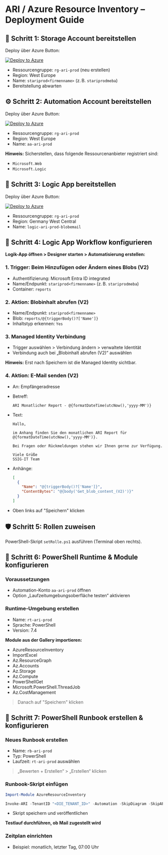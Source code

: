# ARI / Azure Resource Inventory – Deployment Guide


## 🧱 Schritt 1: Storage Account bereitstellen

Deploy über Azure Button:

[![Deploy to Azure](https://aka.ms/deploytoazurebutton)](https://portal.azure.com/#create/Microsoft.Template/uri/https%3A%2F%2Fraw.githubusercontent.com%2FSSIG-IT%2Fari-deployment%2Fmain%2Fstorage-account.json)

- Ressourcengruppe: `rg-ari-prod` (neu erstellen)
- Region: West Europe
- Name: `stariprod<firmenname>` (z. B. `stariprodmeba`)
- Bereitstellung abwarten


## ⚙️ Schritt 2: Automation Account bereitstellen

Deploy über Azure Button:

[![Deploy to Azure](https://aka.ms/deploytoazurebutton)](https://portal.azure.com/#create/Microsoft.Template/uri/https%3A%2F%2Fraw.githubusercontent.com%2FSSIG-IT%2Fari-deployment%2Fmain%2Fautomation-account.json)

- Ressourcengruppe: `rg-ari-prod`
- Region: West Europe
- Name: `aa-ari-prod`

**Hinweis:** Sicherstellen, dass folgende Ressourcenanbieter registriert sind:

- `Microsoft.Web`
- `Microsoft.Logic`


## 🔁 Schritt 3: Logic App bereitstellen

Deploy über Azure Button:

[![Deploy to Azure](https://aka.ms/deploytoazurebutton)](https://portal.azure.com/#create/Microsoft.Template/uri/https%3A%2F%2Fraw.githubusercontent.com%2FSSIG-IT%2Fari-deployment%2Fmain%2Flogic-app.json)

- Ressourcengruppe: `rg-ari-prod`
- Region: Germany West Central
- Name: `logic-ari-prod-blobemail`


## 🧩 Schritt 4: Logic App Workflow konfigurieren

**Logik-App öffnen > Designer starten > Automatisierung erstellen:**

### 1. Trigger: Beim Hinzufügen oder Ändern eines Blobs (V2)

- Authentifizierung: Microsoft Entra ID integrated
- Name/Endpunkt: `stariprod<firmenname>` (z. B. `stariprodmeba`)
- Container: `reports`

### 2. Aktion: Blobinhalt abrufen (V2)

- Name/Endpunkt: `stariprod<firmenname>`
- Blob: `reports/@{triggerBody()?['Name']}`
- Inhaltstyp erkennen: `Yes`

### 3. Managed Identity Verbindung

- Trigger auswählen > Verbindung ändern > verwaltete Identität
- Verbindung auch bei „Blobinhalt abrufen (V2)“ auswählen

**Hinweis:** Erst nach Speichern ist die Managed Identity sichtbar.

### 4. Aktion: E-Mail senden (V2)

- An: Empfängeradresse
- Betreff:
  ```
  ARI Monatlicher Report - @{formatDateTime(utcNow(),'yyyy-MM')}
  ```
- Text:
  ```
  Hallo,

  im Anhang finden Sie den monatlichen ARI Report für @{formatDateTime(utcNow(),'yyyy-MM')}.

  Bei Fragen oder Rückmeldungen stehen wir Ihnen gerne zur Verfügung.

  Viele Grüße  
  SSIG-IT Team
  ```

- Anhänge:
  ```json
  [
    {
      "Name": "@{triggerBody()?['Name']}",
      "ContentBytes": "@{body('Get_blob_content_(V2)')}"
    }
  ]
  ```

- Oben links auf "Speichern" klicken


## 🛡️ Schritt 5: Rollen zuweisen

PowerShell-Skript `setRolle.ps1` ausführen (Terminal oben rechts).


## 🧪 Schritt 6: PowerShell Runtime & Module konfigurieren

### Voraussetzungen

- Automation-Konto `aa-ari-prod` öffnen
- Option „Laufzeitumgebungsoberfläche testen“ aktivieren

### Runtime-Umgebung erstellen

- Name: `rt-ari-prod`
- Sprache: PowerShell
- Version: 7.4

**Module aus der Gallery importieren:**

- AzureResourceInventory  
- ImportExcel  
- Az.ResourceGraph  
- Az.Accounts  
- Az.Storage  
- Az.Compute  
- PowerShellGet  
- Microsoft.PowerShell.ThreadJob  
- Az.CostManagement

> Danach auf "Speichern" klicken


## 🧾 Schritt 7: PowerShell Runbook erstellen & konfigurieren

### Neues Runbook erstellen

- Name: `rb-ari-prod`
- Typ: PowerShell
- Laufzeit: `rt-ari-prod` auswählen

> „Bewerten + Erstellen“ > „Erstellen“ klicken

### Runbook-Skript einfügen

```powershell
Import-Module AzureResourceInventory

Invoke-ARI -TenantID "<DIE_TENANT_ID>" -Automation -SkipDiagram -SkipAPIs -StorageAccount "stariprod<firma>" -StorageContainer "reports"
```

- Skript speichern und veröffentlichen

**Testlauf durchführen, ob Mail zugestellt wird**

### Zeitplan einrichten

- Beispiel: monatlich, letzter Tag, 07:00 Uhr
